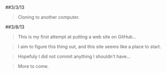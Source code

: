 ##3/3/13
>Cloning to another computer.

##3/8/13
>This is my first attempt at putting a web site on GitHub...

>I aim to figure this thing out, and this site seems like a place to start.

>Hopefuly I did not commit anything I shouldn't have...

>More to come.
